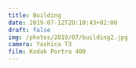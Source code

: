 ```yaml
---
title: Building
date: 2019-07-12T20:10:43+02:00
draft: false
img: /photos/2019/07/building2.jpg
camera: Yashica T3
film: Kodak Portra 400
---
```

